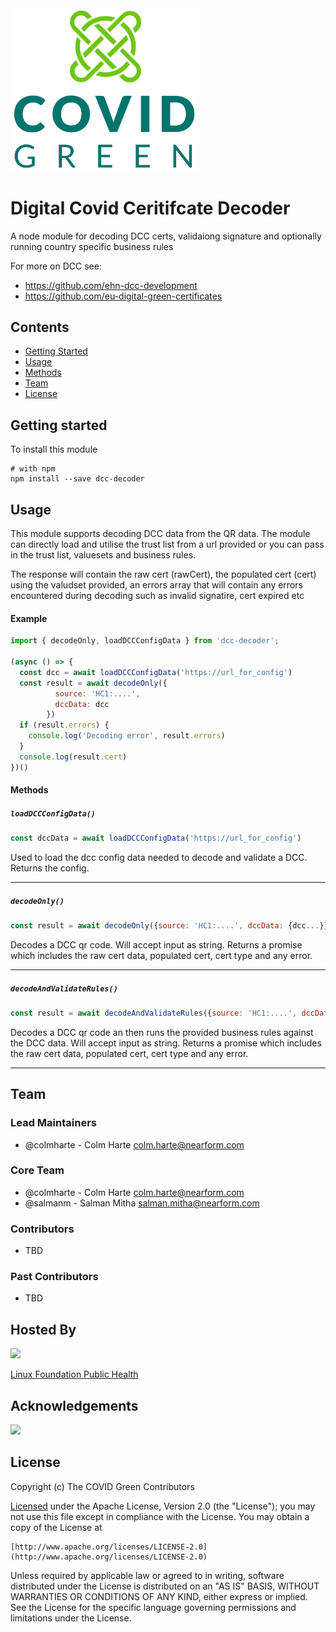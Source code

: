 <img alttext="COVID Green Logo" src="https://raw.githubusercontent.com/lfph/artwork/master/projects/covidgreen/stacked/color/covidgreen-stacked-color.png" width="300" />

# Digital Covid Ceritifcate Decoder

A node module for decoding DCC certs, validaiong signature and optionally running country specific business rules

For more on DCC see:
- https://github.com/ehn-dcc-development
- https://github.com/eu-digital-green-certificates

## Contents

- [Getting Started](#getting-started)
- [Usage](#usage)
- [Methods](#methods)
- [Team](#team)
- [License](#license)

## Getting started

To install this module

```
# with npm
npm install --save dcc-decoder
```

## Usage

This module supports decoding DCC data from the QR data.
The module can directly load and utilise the trust list from a url provided or you can pass in the trust list, valuesets and business rules.

The response will contain the raw cert (rawCert), the populated cert (cert) using the valudset provided, an errors array that will contain any errors encountered during decoding such as invalid signatire, cert expired etc

#### Example

```javascript
import { decodeOnly, loadDCCConfigData } from 'dcc-decoder';

(async () => {
  const dcc = await loadDCCConfigData('https://url_for_config')
  const result = await decodeOnly({
          source: 'HC1:....',
          dccData: dcc
        })
  if (result.errors) {
    console.log('Decoding error', result.errors)
  }
  console.log(result.cert)
})()
```

#### Methods

##### `loadDCCConfigData()`

```javascript
const dccData = await loadDCCConfigData('https://url_for_config')
```

Used to load the dcc config data needed to decode and validate a DCC. Returns the config.

---

##### `decodeOnly()`

```javascript
const result = await decodeOnly({source: 'HC1:....', dccData: {dcc...}});
```

Decodes a DCC qr code. Will accept input as string. Returns a promise which includes the raw cert data, populated cert, cert type and any error.

---

##### `decodeAndValidateRules()`

```javascript
const result = await decodeAndValidateRules({source: 'HC1:....', dccData: {dcc...}}, ruleCountry: 'IE'});
```

Decodes a DCC qr code an then runs the provided business rules against the DCC data. Will accept input as string. Returns a promise which includes the raw cert data, populated cert, cert type and any error.

---

## Team

### Lead Maintainers

* @colmharte - Colm Harte <colm.harte@nearform.com>

### Core Team

* @colmharte - Colm Harte <colm.harte@nearform.com>
* @salmanm - Salman Mitha <salman.mitha@nearform.com>

### Contributors
* TBD

### Past Contributors
* TBD

## Hosted By

<img alttext="Linux Foundation Public Health Logo" src="https://www.lfph.io/wp-content/themes/cncf-theme/images/lfph/faces-w_2000.png" width="100">

[Linux Foundation Public Health](https://lfph.io)

## Acknowledgements

<a href="https://nearform.com"><img alttext="NearForm Logo" src="https://openjsf.org/wp-content/uploads/sites/84/2019/04/nearform.png" width="400" /></a>

## License

Copyright (c) The COVID Green Contributors

[Licensed](LICENSE) under the Apache License, Version 2.0 (the "License");
you may not use this file except in compliance with the License.
You may obtain a copy of the License at

    [http://www.apache.org/licenses/LICENSE-2.0](http://www.apache.org/licenses/LICENSE-2.0)

Unless required by applicable law or agreed to in writing, software
distributed under the License is distributed on an "AS IS" BASIS,
WITHOUT WARRANTIES OR CONDITIONS OF ANY KIND, either express or implied.
See the License for the specific language governing permissions and
limitations under the License.
